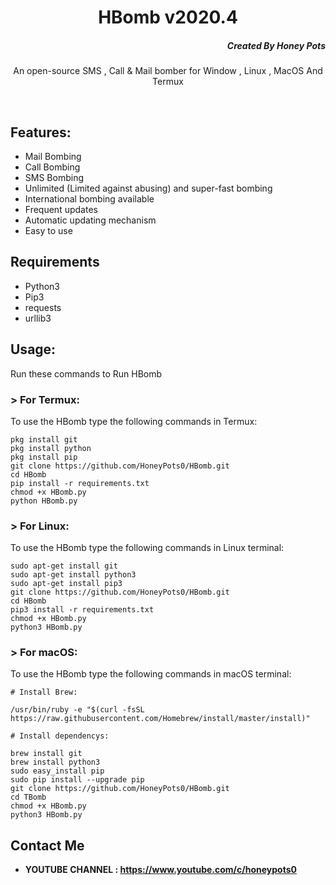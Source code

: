<h1 align="center">HBomb v2020.4</h1>
<h5 align="right">Created By Honey Pots</h5>
<p align="center">An open-source SMS , Call &  Mail bomber for   Window , Linux , MacOS And Termux</p><br>

## Features:

- Mail Bombing
- Call Bombing
- SMS Bombing
- Unlimited (Limited against abusing) and super-fast bombing
- International bombing available
- Frequent updates
- Automatic updating mechanism
- Easy to use 

## Requirements
* Python3
* Pip3
* requests 
* urllib3

## Usage:

Run these commands to Run HBomb

### > For Termux:

To use the HBomb type the following commands in Termux:
```
pkg install git
pkg install python
pkg install pip
git clone https://github.com/HoneyPots0/HBomb.git
cd HBomb
pip install -r requirements.txt
chmod +x HBomb.py
python HBomb.py
```

### > For Linux:

To use the HBomb type the following commands in Linux terminal:
```
sudo apt-get install git
sudo apt-get install python3
sudo apt-get install pip3
git clone https://github.com/HoneyPots0/HBomb.git
cd HBomb
pip3 install -r requirements.txt
chmod +x HBomb.py
python3 HBomb.py
```

### > For macOS:

To use the HBomb type the following commands in macOS terminal:
```
# Install Brew: 

/usr/bin/ruby -e "$(curl -fsSL https://raw.githubusercontent.com/Homebrew/install/master/install)"

# Install dependencys:

brew install git
brew install python3
sudo easy_install pip
sudo pip install --upgrade pip
git clone https://github.com/HoneyPots0/HBomb.git
cd TBomb
chmod +x HBomb.py
python3 HBomb.py
```
## Contact Me
* <b>YOUTUBE CHANNEL : https://www.youtube.com/c/honeypots0 </b>
